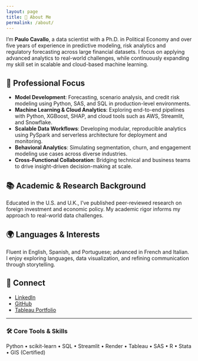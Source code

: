 ```yaml
---
layout: page
title: 👋 About Me
permalink: /about/
---
```

I’m **Paulo Cavallo**, a data scientist with a Ph.D. in Political Economy and over five years of experience in predictive modeling, risk analytics and regulatory forecasting across large financial datasets. I focus on applying advanced analytics to real-world challenges, while continuously expanding my skill set in scalable and cloud-based machine learning.

## 💼 Professional Focus

- **Model Development**: Forecasting, scenario analysis, and credit risk modeling using Python, SAS, and SQL in production-level environments.
- **Machine Learning & Cloud Analytics**: Exploring end-to-end pipelines with Python, XGBoost, SHAP, and cloud tools such as AWS, Streamlit, and Snowflake.
- **Scalable Data Workflows**: Developing modular, reproducible analytics using PySpark and serverless architecture for deployment and monitoring.
- **Behavioral Analytics**: Simulating segmentation, churn, and engagement modeling use cases across diverse industries.
- **Cross-Functional Collaboration**: Bridging technical and business teams to drive insight-driven decision-making at scale.


## 📚 Academic & Research Background

Educated in the U.S. and U.K., I’ve published peer-reviewed research on foreign investment and economic policy. My academic rigor informs my approach to real-world data challenges.

## 🌍 Languages & Interests

Fluent in English, Spanish, and Portuguese; advanced in French and Italian. I enjoy exploring languages, data visualization, and refining communication through storytelling.

## 🔗 Connect

- [LinkedIn](https://www.linkedin.com/in/paulocavallo)
- [GitHub](https://github.com/pmcavallo)
- [Tableau Portfolio]((https://public.tableau.com/app/profile/paulo.cavallo/vizzes))

---

### 🛠️ Core Tools & Skills  
Python • scikit-learn • SQL • Streamlit • Render • Tableau • SAS • R • Stata • GIS (Certified)

